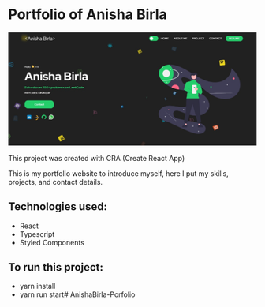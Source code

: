 # Portfolio of Anisha Birla

<img src ="https://github.com/Anisha2123/PDFly/blob/master/WhatsApp%20Image%202024-08-02%20at%2017.21.48_5db6bb66.jpg" />
 
This project was created with CRA (Create React App)

This is my portfolio website to introduce myself, here I put my skills, projects, and contact details.

## Technologies used:
- React
- Typescript
- Styled Components
 
## To run this project:
- yarn install
- yarn run start#   A n i s h a B i r l a - P o r f o l i o 
 
 